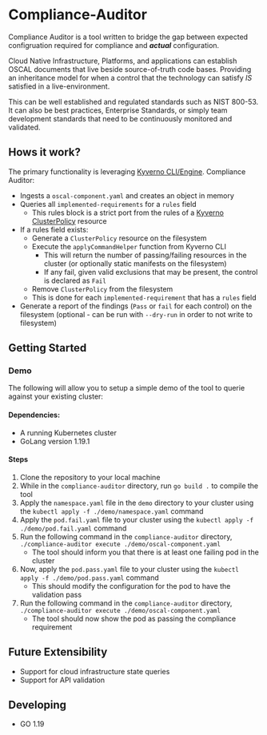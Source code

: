 # Compliance-Auditor

Compliance Auditor is a tool written to bridge the gap between expected configruation required for compliance and **_actual_** configuration.

Cloud Native Infrastructure, Platforms, and applications can establish OSCAL documents that live beside source-of-truth code bases. Providing an inheritance model for when a control that the technology can satisfy _IS_ satisfied in a live-environment. 

This can be well established and regulated standards such as NIST 800-53. It can also be best practices, Enterprise Standards, or simply team development standards that need to be continuously monitored and validated.

## Hows it work?
The primary functionality is leveraging [Kyverno CLI/Engine](https://kyverno.io/docs/kyverno-cli/).
Compliance Auditor:
- Ingests a `oscal-component.yaml` and creates an object in memory
- Queries all `implemented-requirements` for a `rules` field
    - This rules block is a strict port from the rules of a [Kyverno ClusterPolicy](https://kyverno.io/docs/kyverno-policies/) resource
- If a rules field exists:
    - Generate a `ClusterPolicy` resource on the filesystem
    - Execute the `applyCommandHelper` function from Kyverno CLI
        - This will return the number of passing/failing resources in the cluster (or optionally static manifests on the filesystem)
        - If any fail, given valid exclusions that may be present, the control is declared as `Fail`
    - Remove `ClusterPolicy` from the filesystem
    - This is done for each `implemented-requirement` that has a `rules` field
- Generate a report of the findings (`Pass` or `fail` for each control) on the filesystem (optional - can be run with `--dry-run` in order to not write to filesystem)

## Getting Started
### Demo
The following will allow you to setup a simple demo of the tool to querie against your existing cluster:

#### Dependencies:
- A running Kubernetes cluster
- GoLang version 1.19.1

#### Steps
1. Clone the repository to your local machine
2. While in the `compliance-auditor` directory, run ```go build .``` to compile the tool
3. Apply the `namespace.yaml` file in the `demo` directory to your cluster using the ```kubectl apply -f ./demo/namespace.yaml``` command
4. Apply the `pod.fail.yaml` file to your cluster using the ```kubectl apply -f ./demo/pod.fail.yaml``` command
5. Run the following command in the `compliance-auditor` directory, ```./compliance-auditor execute ./demo/oscal-component.yaml```
    - The tool should inform you that there is at least one failing pod in the cluster
6. Now, apply the `pod.pass.yaml` file to your cluster using the ```kubectl apply -f ./demo/pod.pass.yaml``` command
    - This should modify the configuration for the pod to have the validation pass
7. Run the following command in the `compliance-auditor` directory, ```./compliance-auditor execute ./demo/oscal-component.yaml```
    - The tool should now show the pod as passing the compliance requirement

## Future Extensibility
- Support for cloud infrastructure state queries
- Support for API validation

## Developing
- GO 1.19